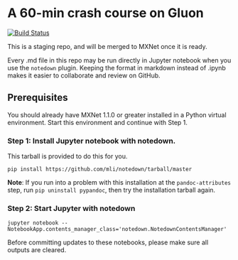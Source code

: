 # A 60-min crash course on Gluon

[![Build Status](http://ci.mxnet.io/job/gluon-crash-course/badge/icon)](http://ci.mxnet.io/job/gluon-crash-course/)

This is a staging repo, and will be merged to MXNet once it is ready.

Every .md file in this repo may be run directly in Jupyter notebook when you use the `notedown` plugin. Keeping the format in markdown instead of .ipynb makes it easier to collaborate and review on GitHub.

## Prerequisites

You should already have MXNet 1.1.0 or greater installed in a Python virtual environment. Start this environment and continue with Step 1.

### Step 1: Install Jupyter notebook with notedown.

This tarball is provided to do this for you.

```
pip install https://github.com/mli/notedown/tarball/master
```

**Note**: If you run into a problem with this installation at the  `pandoc-attributes` step, run `pip uninstall pypandoc`, then try the installation tarball again.

### Step 2: Start Jupyter with notedown

```
jupyter notebook --NotebookApp.contents_manager_class='notedown.NotedownContentsManager'
```

Before committing updates to these notebooks, please make sure all outputs are cleared.
